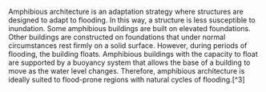 Amphibious architecture is an adaptation strategy where structures are designed to adapt to flooding.  In this way, a structure is less susceptible to inundation.  Some amphibious buildings are built on elevated foundations. Other buildings are constructed on foundations that under normal circumstances rest firmly on a solid surface. However, during periods of flooding, the building floats. Amphibious buildings with the capacity to float are supported by a buoyancy system that allows the base of a building to move as the water level changes. Therefore, amphibious architecture is ideally suited to flood-prone regions with natural cycles of flooding.[^3]